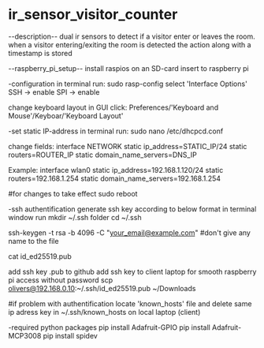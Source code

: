 # ir_sensor_visitor_counter
--description--
dual ir sensors to detect if a visitor enter or leaves the room. when a visitor entering/exiting the room is detected the action along with a timestamp is stored

--raspberry_pi_setup--
install raspios on an SD-card
insert to raspberry pi

-configuration
in terminal run:
sudo rasp-config
select 'Interface Options'
SSH -> enable
SPI -> enable

change keyboard layout
in GUI click:
Preferences/'Keyboard and Mouse'/Keyboar/'Keyboard Layout'

-set static IP-address
in terminal run:
sudo nano /etc/dhcpcd.conf

change fields:
interface NETWORK 
static ip_address=STATIC_IP/24
static routers=ROUTER_IP 
static domain_name_servers=DNS_IP

Example:
interface wlan0
static ip_address=192.168.1.120/24
static routers=192.168.1.254
static domain_name_servers=192.168.1.254

#for changes to take effect
sudo reboot

-ssh authentification
generate ssh key according to below format
in terminal window run
mkdir ~/.ssh folder
cd ~/.ssh

ssh-keygen -t rsa -b 4096 -C "your_email@example.com"
#don't give any name to the file

cat id_ed25519.pub

add ssh key .pub to github
add ssh key to client laptop for smooth raspberry pi access without password
scp olivers@192.168.0.10:~/.ssh/id_ed25519.pub ~/Downloads

#if problem with authentification locate 'known_hosts' file and delete same ip adress key in ~/.ssh/known_hosts on local laptop (client)

-required python packages
pip install Adafruit-GPIO
pip install Adafruit-MCP3008
pip install spidev

